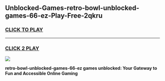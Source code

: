 
## Unblocked-Games-retro-bowl-unblocked-games-66-ez-Play-Free-2qkru
<h3>
<a href="https://premium76.site?title=retro-bowl-unblocked-games-66-ez&ref=15A">CLICK TO PLAY</a></h3>
<hr>

<h3>
<a href="https://premium76.site?title=retro-bowl-unblocked-games-66-ez&ref=15A">CLICK 2 PLAY</a>
  
</h3>

<a href="https://premium76.site?title=retro-bowl-unblocked-games-66-ez&ref=15A"><img src="https://clearcache.store/games.png"></a>


**retro-bowl-unblocked-games-66-ez games unblocked: Your Gateway to Fun and Accessible Online Gaming**
